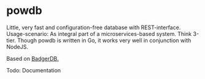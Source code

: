 # powdb

Little, very fast and configuration-free database with REST-interface.
Usage-scenario: As integral part of a microservices-based system. Think 3-tier.
Though powdb is written in Go, it works very well in conjunction with NodeJS.

Based on [BadgerDB.](https://github.com/dgraph-io/badger)

Todo: Documentation
